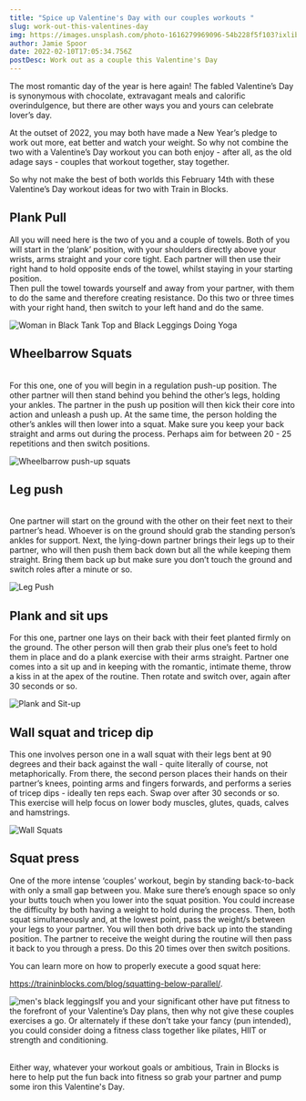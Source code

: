 ```yaml
---
title: "Spice up Valentine's Day with our couples workouts "
slug: work-out-this-valentines-day
img: https://images.unsplash.com/photo-1616279969096-54b228f5f103?ixlib=rb-1.2.1&ixid=MnwxMjA3fDB8MHxwaG90by1wYWdlfHx8fGVufDB8fHx8&auto=format&fit=crop&w=930&q=80
author: Jamie Spoor
date: 2022-02-10T17:05:34.756Z
postDesc: Work out as a couple this Valentine's Day
---
```

The most romantic day of the year is here again! The fabled Valentine’s Day is synonymous with chocolate, extravagant meals and calorific overindulgence, but there are other ways you and yours can celebrate lover’s day. 

At the outset of 2022, you may both have made a New Year’s pledge to work out more, eat better and watch your weight. So why not combine the two with a Valentine’s Day workout you can both enjoy - after all, as the old adage says - couples that workout together, stay together. 

So why not make the best of both worlds this February 14th with these Valentine’s Day workout ideas for two with Train in Blocks.

## **Plank Pull**

All you will need here is the two of you and a couple of towels. Both of you will start in the ‘plank’ position, with your shoulders directly above your wrists, arms straight and your core tight. Each partner will then use their right hand to hold opposite ends of the towel, whilst staying in your starting position.\
Then pull the towel towards yourself and away from your partner, with them to do the same and therefore creating resistance. Do this two or three times with your right hand, then switch to your left hand and do the same. 

![Woman in Black Tank Top and Black Leggings Doing Yoga](https://images.unsplash.com/photo-1514512364185-4c2b0985be01?ixlib=rb-1.2.1&ixid=MnwxMjA3fDB8MHxwaG90by1wYWdlfHx8fGVufDB8fHx8&auto=format&fit=crop&w=1742&q=80)

## **Wheelbarrow Squats**

\
For this one, one of you will begin in a regulation push-up position. The other partner will then stand behind you behind the other’s legs, holding your ankles. The partner in the push up position will then kick their core into action and unleash a push up. At the same time, the person holding the other’s ankles will then lower into a squat. Make sure you keep your back straight and arms out during the process. Perhaps aim for between 20 - 25 repetitions and then switch positions.

![Wheelbarrow push-up squats](https://cdn-uploads.doctoranywhere.com/wp-content/uploads/2021/07/img_5ed22498d1d00.jpg)

## **Leg push**

\
One partner will start on the ground with the other on their feet next to their partner’s head. Whoever is on the ground should grab the standing person’s ankles for support. Next, the lying-down partner brings their legs up to their partner, who will then push them back down but all the while keeping them straight. Bring them back up but make sure you don’t touch the ground and switch roles after a minute or so. 

![Leg Push](https://www.healthwebmagazine.com/wp-content/uploads/2022/02/leg-push.jpg)

## **Plank and sit ups**

For this one, partner one lays on their back with their feet planted firmly on the ground. The other person will then grab their plus one’s feet to hold them in place and do a plank exercise with their arms straight. Partner one comes into a sit up and in keeping with the romantic, intimate theme, throw a kiss in at the apex of the routine. Then rotate and switch over, again after 30 seconds or so. 

![Plank and Sit-up](https://www.healthwebmagazine.com/wp-content/uploads/2022/02/plank-and-sit-up.jpg)

## **Wall squat and tricep dip**

This one involves person one in a wall squat with their legs bent at 90 degrees and their back against the wall - quite literally of course, not metaphorically. From there, the second person places their hands on their partner’s knees, pointing arms and fingers forwards, and performs a series of tricep dips - ideally ten reps each. Swap over after 30 seconds or so. This exercise will help focus on lower body muscles, glutes, quads, calves and hamstrings. 

![Wall Squats](https://www.healthwebmagazine.com/wp-content/uploads/2022/02/wall-squats.jpg)

## **Squat press**

One of the more intense ‘couples’ workout, begin by standing back-to-back with only a small gap between you. Make sure there’s enough space so only your butts touch when you lower into the squat position. You could increase the difficulty by both having a weight to hold during the process. Then, both squat simultaneously and, at the lowest point, pass the weight/s between your legs to your partner. You will then both drive back up into the standing position. The partner to receive the weight during the routine will then pass it back to you through a press. Do this 20 times over then switch positions. 

You can learn more on how to properly execute a good squat here: 

https://traininblocks.com/blog/squatting-below-parallel/. 

![men's black leggings](https://images.unsplash.com/photo-1536922246289-88c42f957773?ixlib=rb-1.2.1&ixid=MnwxMjA3fDB8MHxwaG90by1wYWdlfHx8fGVufDB8fHx8&auto=format&fit=crop&w=1000&q=80)If you and your significant other have put fitness to the forefront of your Valentine’s Day plans, then why not give these couples exercises a go. Or alternately if these don’t take your fancy (pun intended), you could consider doing a fitness class together like pilates, HIIT or strength and conditioning.

\
Either way, whatever your workout goals or ambitious, Train in Blocks is here to help put the fun back into fitness so grab your partner and pump some iron this Valentine's Day.